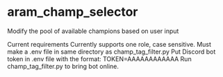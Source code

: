 # aram_champ_selector
 Modify the pool of available champions based on user input
 
 Current requirements
    Currently supports one role, case sensitive.
    Must make a .env file in same directory as champ_tag_filter.py
        Put Discord bot token in .env file with the format:
        TOKEN=AAAAAAAAAAAA
    Run champ_tag_filter.py to bring bot online.